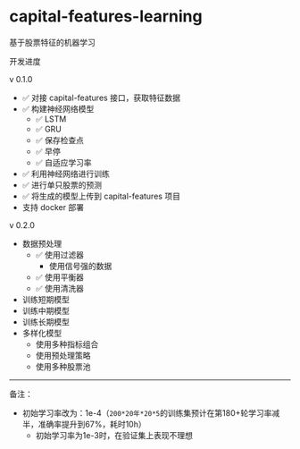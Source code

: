 # capital-features-learning
基于股票特征的机器学习

开发进度

v 0.1.0
* &#x2705; 对接 capital-features 接口，获取特征数据
* &#x2705; 构建神经网络模型
  * &#x2705; LSTM
  * &#x2705; GRU
  * &#x2705; 保存检查点
  * &#x2705; 早停
  * &#x2705; 自适应学习率
* &#x2705; 利用神经网络进行训练
* &#x2705; 进行单只股票的预测
* &#x2705; 将生成的模型上传到 capital-features 项目
* 支持 docker 部署

v 0.2.0

* 数据预处理
  * &#x2705; 使用过滤器
    * 使用信号强的数据
  * &#x2705; 使用平衡器
  * &#x2705; 使用清洗器
* 训练短期模型
* 训练中期模型
* 训练长期模型
* 多样化模型
  * 使用多种指标组合
  * 使用预处理策略
  * 使用多种股票池

---

备注：

* 初始学习率改为：1e-4（`200*20年*20*5`的训练集预计在第180+轮学习率减半，准确率提升到67%，耗时10h）
  * 初始学习率为1e-3时，在验证集上表现不理想



